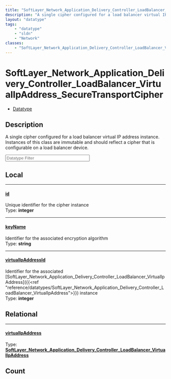 ```yaml
---
title: "SoftLayer_Network_Application_Delivery_Controller_LoadBalancer_VirtualIpAddress_SecureTransportCipher"
description: "A single cipher configured for a load balancer virtual IP address instance. Instances of this class are immutable and sh... "
layout: "datatype"
tags:
    - "datatype"
    - "sldn"
    - "Network"
classes:
    - "SoftLayer_Network_Application_Delivery_Controller_LoadBalancer_VirtualIpAddress_SecureTransportCipher"
---
```


# SoftLayer_Network_Application_Delivery_Controller_LoadBalancer_VirtualIpAddress_SecureTransportCipher
<div id='service-datatype'>
    <ul id='sldn-reference-tabs'>
        <li id='datatype'> <a href='/reference/datatypes/SoftLayer_Network_Application_Delivery_Controller_LoadBalancer_VirtualIpAddress_SecureTransportCipher' >Datatype</a></li>
    </ul>
</div>

## Description 
A single cipher configured for a load balancer virtual IP address instance. Instances of this class are immutable and should reflect a cipher that is configurable on a load balancer device. 





<!-- Filer BEGIN -->
<div class="view-filters">
        <div class="clearfix">
            <div class="search-input-box">
                <input placeholder="Datatype Filter" onkeyup="titleSearch(inputId='prop-input', divId='properties', elementClass='prop-row')" 
                    type="text" id="prop-input" value="" size="30" maxlength="128" class="form-text">
            </div>
        </div>
</div>
<!-- Filer END -->

<div id="properties" class="content">
<div id="localProperties" class="prop-content" >

## Local
<div class="prop-row">

-----
[id]: #id
#### [id]
Unique identifier for the cipher instance  
<span class="type-label">Type: </span>**integer**


</div>
<div class="prop-row">

-----
[keyName]: #keyname
#### [keyName]
Identifier for the associated encryption algorithm  
<span class="type-label">Type: </span>**string**


</div>
<div class="prop-row">

-----
[virtualIpAddressId]: #virtualipaddressid
#### [virtualIpAddressId]
Identifier for the associated [SoftLayer_Network_Application_Delivery_Controller_LoadBalancer_VirtualIpAddress]({{<ref "reference/datatypes/SoftLayer_Network_Application_Delivery_Controller_LoadBalancer_VirtualIpAddress">}}) instance   
<span class="type-label">Type: </span>**integer**


</div>
</div>
<!-- LOCAL PROPERTY END -->

<div id="relationalProperties"  class="prop-content" >

## Relational
<div class="prop-row">

-----
[virtualIpAddress]: #virtualipaddress
#### [virtualIpAddress]
  
<span class="type-label">Type: </span>**<a href='/reference/datatypes/SoftLayer_Network_Application_Delivery_Controller_LoadBalancer_VirtualIpAddress'>SoftLayer_Network_Application_Delivery_Controller_LoadBalancer_VirtualIpAddress </a>**


</div>

## Count
</div>


